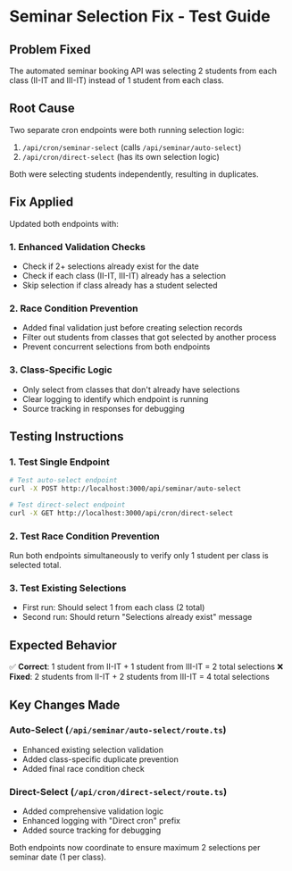 # Seminar Selection Fix - Test Guide

## Problem Fixed
The automated seminar booking API was selecting 2 students from each class (II-IT and III-IT) instead of 1 student from each class.

## Root Cause
Two separate cron endpoints were both running selection logic:
1. `/api/cron/seminar-select` (calls `/api/seminar/auto-select`)
2. `/api/cron/direct-select` (has its own selection logic)

Both were selecting students independently, resulting in duplicates.

## Fix Applied
Updated both endpoints with:

### 1. Enhanced Validation Checks
- Check if 2+ selections already exist for the date
- Check if each class (II-IT, III-IT) already has a selection
- Skip selection if class already has a student selected

### 2. Race Condition Prevention
- Added final validation just before creating selection records
- Filter out students from classes that got selected by another process
- Prevent concurrent selections from both endpoints

### 3. Class-Specific Logic
- Only select from classes that don't already have selections
- Clear logging to identify which endpoint is running
- Source tracking in responses for debugging

## Testing Instructions

### 1. Test Single Endpoint
```bash
# Test auto-select endpoint
curl -X POST http://localhost:3000/api/seminar/auto-select

# Test direct-select endpoint  
curl -X GET http://localhost:3000/api/cron/direct-select
```

### 2. Test Race Condition Prevention
Run both endpoints simultaneously to verify only 1 student per class is selected total.

### 3. Test Existing Selections
- First run: Should select 1 from each class (2 total)
- Second run: Should return "Selections already exist" message

## Expected Behavior
✅ **Correct**: 1 student from II-IT + 1 student from III-IT = 2 total selections
❌ **Fixed**: 2 students from II-IT + 2 students from III-IT = 4 total selections

## Key Changes Made

### Auto-Select (`/api/seminar/auto-select/route.ts`)
- Enhanced existing selection validation
- Added class-specific duplicate prevention
- Added final race condition check

### Direct-Select (`/api/cron/direct-select/route.ts`)  
- Added comprehensive validation logic
- Enhanced logging with "Direct cron" prefix
- Added source tracking for debugging

Both endpoints now coordinate to ensure maximum 2 selections per seminar date (1 per class).